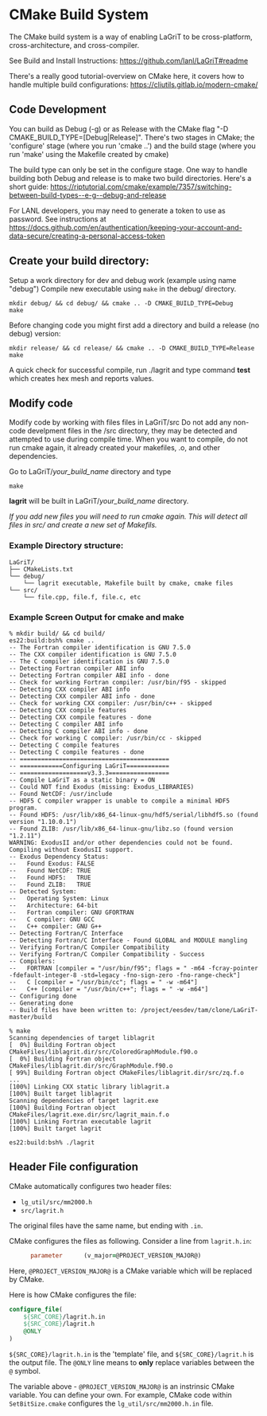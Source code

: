 # CMake Build System

The CMake build system is a way of enabling LaGriT to
be cross-platform, cross-architecture, and cross-compiler.

See Build and Install Instructions: https://github.com/lanl/LaGriT#readme

There's a really good tutorial-overview on CMake here, it covers how to handle multiple build configurations: https://cliutils.gitlab.io/modern-cmake/


## Code Development

You can build as Debug (-g) or as Release with the CMake flag "-D CMAKE_BUILD_TYPE=[Debug|Release]".
There's two stages in CMake; the 'configure' stage (where you run 'cmake ..') and the build stage (where you run 'make' using the Makefile created by cmake)
      
The build type can only be set in the configure stage. One way to handle building both Debug and release is to make two build directories. Here's a short guide: https://riptutorial.com/cmake/example/7357/switching-between-build-types--e-g--debug-and-release

For LANL developers, you may need to generate a token to use as password. See instructions at https://docs.github.com/en/authentication/keeping-your-account-and-data-secure/creating-a-personal-access-token


## Create your build directory:

Setup a work directory for dev and debug work (example using name "debug")
Compile new executable using ```make``` in the debug/ directory.
```
mkdir debug/ && cd debug/ && cmake .. -D CMAKE_BUILD_TYPE=Debug
make
```

Before changing code you might first add a directory and build a release (no debug) version:
```
mkdir release/ && cd release/ && cmake .. -D CMAKE_BUILD_TYPE=Release
make
```

A quick check for successful compile, run ./lagrit and type command **test** which creates hex mesh and reports values.
      
## Modify code

Modify code by working with files files in LaGriT/src
Do not add any non-code develpment files in the /src directory, they may be detected and attempted to use during compile time.
When you want to compile, do not run cmake again, it already created your makefiles, .o, and other dependencies.

Go to LaGriT/*your_build_name* directory and type
```
make
```

**lagrit** will be built in LaGriT/*your_build_name* directory.

*If you add new files you will need to run cmake again. This will detect all files in src/ and create a new set of Makefils.*


      
### Example Directory structure:
      
```
LaGriT/
├── CMakeLists.txt
└── debug/
    └── lagrit executable, Makefile built by cmake, cmake files    
└── src/
    └── file.cpp, file.f, file.c, etc
```

### Example Screen Output for cmake and make

```
% mkdir build/ && cd build/
es22:build:bsh% cmake ..
-- The Fortran compiler identification is GNU 7.5.0
-- The CXX compiler identification is GNU 7.5.0
-- The C compiler identification is GNU 7.5.0
-- Detecting Fortran compiler ABI info
-- Detecting Fortran compiler ABI info - done
-- Check for working Fortran compiler: /usr/bin/f95 - skipped
-- Detecting CXX compiler ABI info
-- Detecting CXX compiler ABI info - done
-- Check for working CXX compiler: /usr/bin/c++ - skipped
-- Detecting CXX compile features
-- Detecting CXX compile features - done
-- Detecting C compiler ABI info
-- Detecting C compiler ABI info - done
-- Check for working C compiler: /usr/bin/cc - skipped
-- Detecting C compile features
-- Detecting C compile features - done
-- ==========================================
-- ============Configuring LaGriT============
-- ===================v3.3.3=================
-- Compile LaGriT as a static binary = ON
-- Could NOT find Exodus (missing: Exodus_LIBRARIES)
-- Found NetCDF: /usr/include
-- HDF5 C compiler wrapper is unable to compile a minimal HDF5 program.
-- Found HDF5: /usr/lib/x86_64-linux-gnu/hdf5/serial/libhdf5.so (found version "1.10.0.1")
-- Found ZLIB: /usr/lib/x86_64-linux-gnu/libz.so (found version "1.2.11")
WARNING: ExodusII and/or other dependencies could not be found. Compiling without ExodusII support.
-- Exodus Dependency Status:
--   Found Exodus: FALSE
--   Found NetCDF: TRUE
--   Found HDF5:   TRUE
--   Found ZLIB:   TRUE
-- Detected System:
--   Operating System: Linux
--   Architecture: 64-bit
--   Fortran compiler: GNU GFORTRAN
--   C compiler: GNU GCC
--   C++ compiler: GNU G++
-- Detecting Fortran/C Interface
-- Detecting Fortran/C Interface - Found GLOBAL and MODULE mangling
-- Verifying Fortran/C Compiler Compatibility
-- Verifying Fortran/C Compiler Compatibility - Success
-- Compilers:
--   FORTRAN [compiler = "/usr/bin/f95"; flags = " -m64 -fcray-pointer -fdefault-integer-8 -std=legacy -fno-sign-zero -fno-range-check"]
--   C [compiler = "/usr/bin/cc"; flags = " -w -m64"]
--   C++ [compiler = "/usr/bin/c++"; flags = " -w -m64"]
-- Configuring done
-- Generating done
-- Build files have been written to: /project/eesdev/tam/clone/LaGriT-master/build

% make
Scanning dependencies of target liblagrit
[  0%] Building Fortran object CMakeFiles/liblagrit.dir/src/ColoredGraphModule.f90.o
[  0%] Building Fortran object CMakeFiles/liblagrit.dir/src/GraphModule.f90.o
[ 99%] Building Fortran object CMakeFiles/liblagrit.dir/src/zq.f.o
...
[100%] Linking CXX static library liblagrit.a
[100%] Built target liblagrit
Scanning dependencies of target lagrit.exe
[100%] Building Fortran object CMakeFiles/lagrit.exe.dir/src/lagrit_main.f.o
[100%] Linking Fortran executable lagrit
[100%] Built target lagrit

es22:build:bsh% ./lagrit
```

## Header File configuration

CMake automatically configures two header files:

- `lg_util/src/mm2000.h`
- `src/lagrit.h`

The original files have the same name, but ending with `.in`.

CMake configures the files as following. Consider a line from `lagrit.h.in`:

```fortran
      parameter      (v_major=@PROJECT_VERSION_MAJOR@)
```

Here, `@PROJECT_VERSION_MAJOR@` is a CMake variable which will be replaced by CMake.

Here is how CMake configures the file:

```cmake
configure_file(
    ${SRC_CORE}/lagrit.h.in
    ${SRC_CORE}/lagrit.h
    @ONLY
)
```

`${SRC_CORE}/lagrit.h.in` is the 'template' file, and `${SRC_CORE}/lagrit.h` is the output file. The `@ONLY` line means to **only** replace variables between the `@` symbol.

The variable above - `@PROJECT_VERSION_MAJOR@` is an instrinsic CMake variable. You can define your own. For example, CMake code within `SetBitSize.cmake` configures the `lg_util/src/mm2000.h.in` file.
